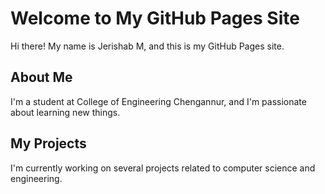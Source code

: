 # Welcome to My GitHub Pages Site

Hi there! My name is Jerishab M, and this is my GitHub Pages site. 

## About Me

I'm a student at College of Engineering Chengannur, and I'm passionate about learning new things. 

## My Projects

I'm currently working on several projects related to computer science and engineering.
